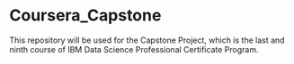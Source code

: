 # Coursera_Capstone
This repository will be used for the Capstone Project, which is the last and ninth course of IBM Data Science Professional Certificate Program. 

